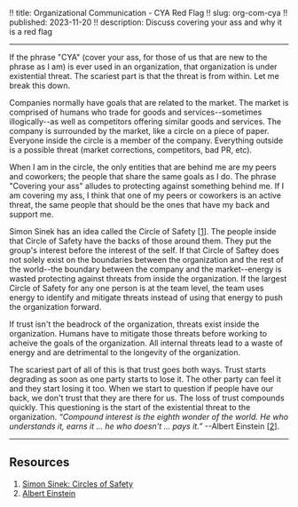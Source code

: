 !! title: Organizational Communication - CYA Red Flag
!! slug: org-com-cya
!! published: 2023-11-20
!! description: Discuss covering your ass and why it is a red flag

---

If the phrase "CYA" (cover your ass, for those of us that are new to the phrase as I am) is ever used in an
organization, that organization is under existential threat. The scariest part is that the threat is from within. Let me
break this down. 

Companies normally have goals that are related to the market. The market is comprised of humans who trade for goods and
services--sometimes illogically--as well as competitors offering similar goods and services. The company is surrounded
by the market, like a circle on a piece of paper. Everyone inside the circle is a member of the company. Everything
outside is a possible threat (market corrections, competitors, bad PR, etc). 

When I am in the circle, the only entities that are behind me are my peers and coworkers; the people that share the same
goals as I do. The phrase "Covering your ass" alludes to protecting against something behind me. If I am
covering my ass, I think that one of my peers or coworkers is an active threat, the same people that should be the ones
that have my back and support me. 

Simon Sinek has an idea called the Circle of Safety [[1](https://simonsinek.com/stories/the-circle-of-safety/)]. The
people inside that Circle of Safety have the backs of those around them. They put the group's interest before the
interest of the self. If that Circle of Saftey does not solely exist on the boundaries between the organization and the
rest of the world--the boundary between the company and the market--energy is wasted protecting against threats from
inside the organization. If the largest Circle of Safety for any one person is at the team level, the team uses energy
to identify and mitigate threats instead of using that energy to push the organization forward. 

If trust isn't the beadrock of the organization, threats exist inside the organization. Humans have to mitigate those
threats before working to acheive the goals of the organization. All internal threats lead to a waste of energy and are
detrimental to the longevity of the organization.

The scariest part of all of this is that trust goes both ways. Trust starts degrading as soon as one party starts to
lose it. The other party can feel it and they start losing it too.  When we start to question if people have our back,
we don't trust that they are there for us. The loss of trust compounds quickly. This questioning is the start of the
existential threat to the organization. _“Compound interest is the eighth wonder of the world. He who understands it,
earns it ... he who doesn't ... pays it.”_ --Albert Einstein 
[[2](https://www.goodreads.com/quotes/76863-compound-interest-is-the-eighth-wonder-of-the-world-he)].


---

## Resources 

1. [Simon Sinek: Circles of Safety](https://simonsinek.com/stories/the-circle-of-safety/)
2. [Albert Einstein](https://www.goodreads.com/quotes/76863-compound-interest-is-the-eighth-wonder-of-the-world-he)

